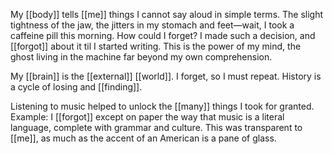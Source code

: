 My [[body]] tells [[me]] things I cannot say aloud in simple terms. The slight tightness of the jaw, the jitters in my stomach and feet—wait, I took a caffeine pill this morning. How could I forget? I made such a decision, and [[forgot]] about it til I started writing. This is the power of my mind, the ghost living in the machine far beyond my own comprehension.

My [[brain]] is the [[external]] [[world]]. I forget, so I must repeat. History is a cycle of losing and [[finding]].

Listening to music helped to unlock the [[many]] things I took for granted. Example: I [[forgot]] except on paper the way that music is a literal language, complete with grammar and culture. This was transparent to [[me]], as much as the accent of an American is a pane of glass. 

